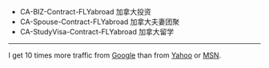 * CA-BIZ-Contract-FLYabroad 加拿大投资
* CA-Spouse-Contract-FLYabroad 加拿大夫妻团聚
* CA-StudyVisa-Contract-FLYabroad 加拿大留学

*****

I get 10 times more traffic from [Google][] than from
[Yahoo][] or [MSN][].

  [google]: http://google.com/        "Google"
  [yahoo]:  http://search.yahoo.com/  "Yahoo Search"
  [msn]:    http://search.msn.com/    "MSN Search"